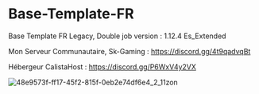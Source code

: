 # Base-Template-FR
Base Template FR Legacy, Double job version : 1.12.4 Es_Extended

Mon Serveur Communautaire, Sk-Gaming : https://discord.gg/4t9qadvqBt

Hébergeur CalistaHost : https://discord.gg/P6WxV4y2VX


![48e9573f-ff17-45f2-815f-0eb2e74df6e4_2_11zon](https://github.com/user-attachments/assets/c53bd435-83b2-463c-bf43-83b7472402a0)
